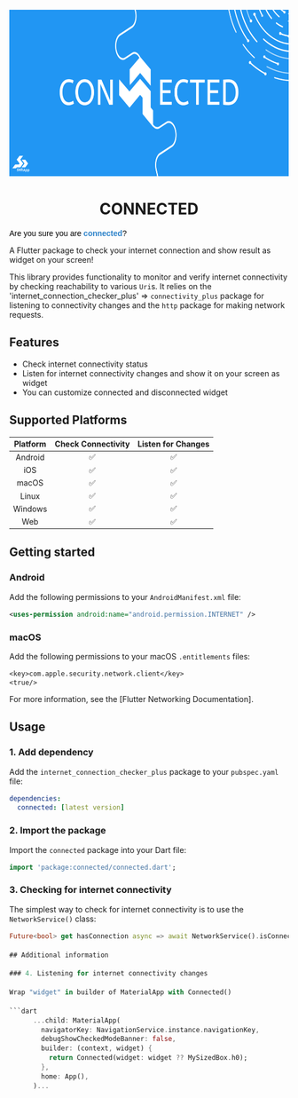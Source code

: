 <p align="center">
  <a href="https://linkedin.com/in/sohrabonline">
    <img src="https://raw.githubusercontent.com/sohrabonline/connected/master/assets/logo.png" height="300">
  </a>
  <h1 align="center">CONNECTED</h1>
  <pre style="text-align: start;color: rgb(0, 0, 0);"><span style="color: rgb(0, 0, 0); font-family: Verdana, Geneva, sans-serif;">Are you sure you are</span><span style="font-family: Verdana, Geneva, sans-serif;"> <strong><span style="color: rgb(44, 130, 201);">connected</span></strong>?</span></pre>
<div id="gtx-trans" style="position: absolute; left: 211px; top: -5px;">
    <div class="gtx-trans-icon"></div>
</div>
</p>

A Flutter package to check your internet connection and show result as widget on your screen!


This library provides functionality to monitor and verify internet connectivity
by checking reachability to various `Uri`s. It relies on the 'internet_connection_checker_plus' => `connectivity_plus`
package for listening to connectivity changes and the `http` package for making
network requests.

## Features
- Check internet connectivity status
- Listen for internet connectivity changes and show it on your screen as widget
- You can customize connected and disconnected widget

## Supported Platforms

| Platform | Check Connectivity | Listen for Changes |
| :------: | :----------------: | :----------------: |
| Android  |         ✅         |         ✅         |
|   iOS    |         ✅         |         ✅         |
|  macOS   |         ✅         |         ✅         |
|  Linux   |         ✅         |         ✅         |
| Windows  |         ✅         |         ✅         |
|   Web    |         ✅         |         ✅         |


## Getting started

### Android

Add the following permissions to your `AndroidManifest.xml` file:

```xml
<uses-permission android:name="android.permission.INTERNET" />
```

### macOS

Add the following permissions to your macOS `.entitlements` files:

```entitlements
<key>com.apple.security.network.client</key>
<true/>
```

For more information, see the [Flutter Networking Documentation].

## Usage

### 1. Add dependency

Add the `internet_connection_checker_plus` package to your `pubspec.yaml` file:

```yaml
dependencies:
  connected: [latest version]
```

### 2. Import the package

Import the `connected` package into your Dart file:

```dart
import 'package:connected/connected.dart';
```

### 3. Checking for internet connectivity

The simplest way to check for internet connectivity is to use the
`NetworkService()` class:

```dart
Future<bool> get hasConnection async => await NetworkService().isConnected;

## Additional information

### 4. Listening for internet connectivity changes

Wrap "widget" in builder of MaterialApp with Connected()

```dart
      ...child: MaterialApp(
        navigatorKey: NavigationService.instance.navigationKey,
        debugShowCheckedModeBanner: false,
        builder: (context, widget) {
          return Connected(widget: widget ?? MySizedBox.h0);
        },
        home: App(),
      )...
```


